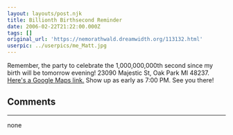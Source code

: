 ```yaml
---
layout: layouts/post.njk
title: Billionth Birthsecond Reminder
date: 2006-02-22T21:22:00.000Z
tags: []
original_url: 'https://nemorathwald.dreamwidth.org/113132.html'
userpic: ../userpics/me_Matt.jpg
---
```

Remember, the party to celebrate the 1,000,000,000th second since my birth will be tomorrow evening! 23090 Majestic St, Oak Park MI 48237. [Here's a Google Maps link.](http://maps.google.com/maps?f=q&hl=en&q=23090+Majestic+Street,+Oak+Park,+MI+48237) Show up as early as 7:00 PM. See you there!

## Comments

---

none
